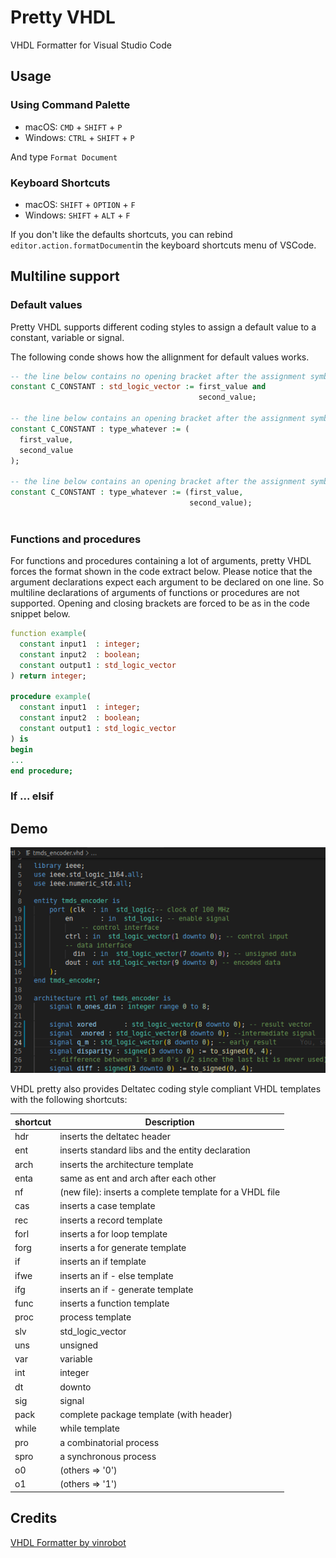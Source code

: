 # Pretty VHDL

VHDL Formatter for Visual Studio Code

## Usage

### Using Command Palette

- macOS: `CMD` + `SHIFT` + `P`
- Windows: `CTRL` + `SHIFT` + `P`

And type `Format Document`

### Keyboard Shortcuts

- macOS: `SHIFT` + `OPTION` + `F`
- Windows: `SHIFT` + `ALT` + `F`

If you don't like the defaults shortcuts, you can rebind `editor.action.formatDocument`in the keyboard shortcuts menu of VSCode.

## Multiline support
### Default values
Pretty VHDL supports different coding styles to assign a default value to a constant, variable or signal.

The following conde shows how the allignment for default values works.
```vhdl
-- the line below contains no opening bracket after the assignment symbol, so everything is alligned to the assignment symbol
constant C_CONSTANT : std_logic_vector := first_value and  
                                          second_value;

-- the line below contains an opening bracket after the assignment symbol without anything else, so the next lines get just one indent extra
constant C_CONSTANT : type_whatever := (
  first_value,
  second_value
);

-- the line below contains an opening bracket after the assignment symbol followed by the first part of the initial value, so the next lines are alligned to the first character of the first part of the initial value
constant C_CONSTANT : type_whatever := (first_value,
                                        second_value);
                                
```
### Functions and procedures
For functions and procedures containing a lot of arguments, pretty VHDL forces the format shown in the code extract below. Please notice that the argument declarations expect each argument to be declared on one line. So multiline declarations of arguments of functions or procedures are not supported. Opening and closing brackets are forced to be as in the code snippet below.
```vhdl
function example(
  constant input1  : integer;
  constant input2  : boolean;
  constant output1 : std_logic_vector
) return integer;

procedure example(
  constant input1  : integer;
  constant input2  : boolean;
  constant output1 : std_logic_vector
) is
begin
...
end procedure;

```
### If ... elsif


## Demo

![Demo](https://github.com/kv-be/pretty-vhdl/raw/main/resources/entity.gif)


VHDL pretty also provides Deltatec coding style compliant VHDL templates with the following shortcuts:

  | shortcut  | Description
  |-----------|--------------------------------------------------------|
  |  hdr      | inserts  the deltatec header                           |
  |  ent      | inserts standard libs and the entity declaration       |
  |  arch     | inserts the architecture template                      |
  |  enta     | same as ent and arch after each other                  |
  |  nf       | (new file): inserts a complete template for a VHDL file|
  |  cas      | inserts a case template                                |
  |  rec      | inserts a record template                              |
  |  forl     | inserts a for loop template                            |
  |  forg     | inserts a for generate template                        |
  |  if       | inserts an if template                                 |
  |  ifwe     | inserts an if - else template                          |
  |  ifg      | inserts an if - generate template                      |
  |  func     | inserts a function template                            |
  |  proc     | process template                                       |
  |  slv      | std_logic_vector                                       |
  |  uns      | unsigned                                               |
  |  var      | variable                                               |
  |  int      | integer                                                |
  |  dt       | downto                                                 |
  |  sig      | signal                                                 |
  |  pack     | complete package template  (with header)               |
  |  while    | while template                                         |
  |  pro      | a combinatorial process                                |
  |  spro     | a synchronous process                                  |
  |  o0       | (others => '0')                                        |
  |  o1       | (others => '1')                                        |
  

## Credits

[VHDL Formatter by vinrobot](https://marketplace.visualstudio.com/items?itemName=Vinrobot.vhdl-formatter)

